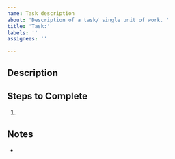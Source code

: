 ```yaml
---
name: Task description
about: 'Description of a task/ single unit of work. '
title: 'Task:'
labels: ''
assignees: ''

---
```


## Description

## Steps to Complete
1. 

## Notes
-
